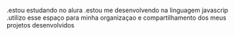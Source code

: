.estou estudando no alura
.estou me desenvolvendo na linguagem javascrip
.utilizo esse espaço para minha organizaçao  e compartilhamento dos meus projetos desenvolvidos

